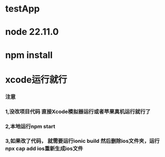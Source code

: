 # testApp
# node 22.11.0

# npm install

# xcode运行就行

###   注意
### 1,没改项目代码 直接Xcode模拟器运行或者苹果真机运行就行了
### 2,本地运行npm start
### 3,如果改了代码， 就需要运行ionic build 然后删除ios文件夹，运行npx cap add ios重新生成ios文件
###


